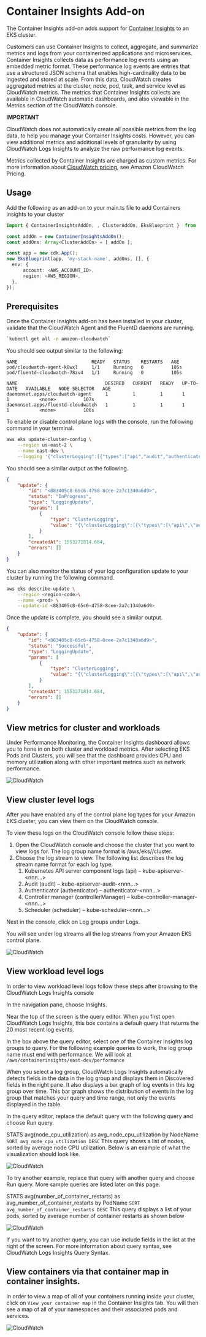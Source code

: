 # Container Insights Add-on

The Container Insights add-on adds support for [Container Insights](https://docs.aws.amazon.com/AmazonCloudWatch/latest/monitoring/deploy-container-insights-EKS.html) to an EKS cluster.

Customers can use Container Insights to collect, aggregate, and summarize metrics and logs from your containerized applications and microservices. Container Insights collects data as performance log events using an embedded metric format. These performance log events are entries that use a structured JSON schema that enables high-cardinality data to be ingested and stored at scale. From this data, CloudWatch creates aggregated metrics at the cluster, node, pod, task, and service level as CloudWatch metrics. The metrics that Container Insights collects are available in CloudWatch automatic dashboards, and also viewable in the Metrics section of the CloudWatch console.

**IMPORTANT**

CloudWatch does not automatically create all possible metrics from the log data, to help you manage your Container Insights costs. However, you can view additional metrics and additional levels of granularity by using CloudWatch Logs Insights to analyze the raw performance log events.

Metrics collected by Container Insights are charged as custom metrics. For more information about [CloudWatch pricing](https://aws.amazon.com/cloudwatch/pricing/), see Amazon CloudWatch Pricing.

## Usage

Add the following as an add-on to your main.ts file to add Containers Insights to your cluster

```typescript
import { ContainerInsightsAddOn, , ClusterAddOn, EksBlueprint }  from '@shapirov/cdk-eks-blueprint';

const addOn = new ContainerInsightsAddOn();
const addOns: Array<ClusterAddOn> = [ addOn ];

const app = new cdk.App();
new EksBlueprint(app, 'my-stack-name', addOns, [], {
  env: {
      account: <AWS_ACCOUNT_ID>,
      region: <AWS_REGION>,
  },
});
```

## Prerequisites

Once the Container Insights add-on has been installed in your cluster, validate that the CloudWatch Agent and the FluentD daemons are running. 

```bash
`kubectl get all -n amazon-cloudwatch`
```

You should see output similar to the following: 

```
NAME                           READY   STATUS    RESTARTS   AGE
pod/cloudwatch-agent-k8wxl     1/1     Running   0          105s
pod/fluentd-cloudwatch-78zv4   1/1     Running   0          105s

NAME                                DESIRED   CURRENT   READY   UP-TO-DATE   AVAILABLE   NODE SELECTOR   AGE
daemonset.apps/cloudwatch-agent     1         1         1       1            1           <none>          107s
daemonset.apps/fluentd-cloudwatch   1         1         1       1            1           <none>          106s
```

To enable or disable control plane logs with the console, run the following command in your terminal.

```bash
aws eks update-cluster-config \
    --region us-east-2 \
    --name east-dev \
    --logging '{"clusterLogging":[{"types":["api","audit","authenticator","controllerManager","scheduler"],"enabled":true}]}'
```

You should see a similar output as the following.

```json
{
    "update": {
        "id": "<883405c8-65c6-4758-8cee-2a7c1340a6d9>",
        "status": "InProgress",
        "type": "LoggingUpdate",
        "params": [
            {
                "type": "ClusterLogging",
                "value": "{\"clusterLogging\":[{\"types\":[\"api\",\"audit\",\"authenticator\",\"controllerManager\",\"scheduler\"],\"enabled\":true}]}"
            }
        ],
        "createdAt": 1553271814.684,
        "errors": []
    }
}
```

You can also monitor the status of your log configuration update to your cluster by running the following command. 

```bash
aws eks describe-update \
    --region <region-code>\
    --name <prod> \
    --update-id <883405c8-65c6-4758-8cee-2a7c1340a6d9>
```

Once the update is complete, you should see a similar output.

```json
{
    "update": {
        "id": "<883405c8-65c6-4758-8cee-2a7c1340a6d9>",
        "status": "Successful",
        "type": "LoggingUpdate",
        "params": [
            {
                "type": "ClusterLogging",
                "value": "{\"clusterLogging\":[{\"types\":[\"api\",\"audit\",\"authenticator\",\"controllerManager\",\"scheduler\"],\"enabled\":true}]}"
            }
        ],
        "createdAt": 1553271814.684,
        "errors": []
    }
}
```

## View metrics for cluster and workloads

Under Performance Monitoring, the Container Insights dashboard allows you to hone in on both cluster and workload metrics. After selecting EKS Pods and Clusters, you will see that the dashboard provides CPU and memory utilization along with other important metrics such as network performance. 

![CloudWatch](/screenshots/eks-blueprint-cwinsights-performance-monitoring.png)

## View cluster level logs

After you have enabled any of the control plane log types for your Amazon EKS cluster, you can view them on the CloudWatch console.

To view these logs on the CloudWatch console follow these steps:

1. Open the CloudWatch console and choose the cluster that you want to view logs for. The log group name format is /aws/eks/<cluster-name>/cluster.
2. Choose the log stream to view. The following list describes the log stream name format for each log type.
   1. Kubernetes API server component logs (api) – kube-apiserver-<nnn...>
   2. Audit (audit) – kube-apiserver-audit-<nnn...>
   3. Authenticator (authenticator) – authenticator-<nnn...>
   4. Controller manager (controllerManager) – kube-controller-manager-<nnn...>
   5. Scheduler (scheduler) – kube-scheduler-<nnn...>

Next in the console, click on Log groups under Logs. 

You will see under log streams all the log streams from your Amazon EKS control plane. 

![CloudWatch](../../screenshots/eks-blueprint-cwlogs.png)

## View workload level logs

In order to view workload level logs follow these steps after browsing to the CloudWatch Logs Insights console

In the navigation pane, choose Insights.

Near the top of the screen is the query editor. When you first open CloudWatch Logs Insights, this box contains a default query that returns the 20 most recent log events.

In the box above the query editor, select one of the Container Insights log groups to query. For the following example queries to work, the log group name must end with performance. We will look at `/aws/containerinsights/east-dev/performance`

When you select a log group, CloudWatch Logs Insights automatically detects fields in the data in the log group and displays them in Discovered fields in the right pane. It also displays a bar graph of log events in this log group over time. This bar graph shows the distribution of events in the log group that matches your query and time range, not only the events displayed in the table.

In the query editor, replace the default query with the following query and choose Run query.

STATS avg(node_cpu_utilization) as avg_node_cpu_utilization by NodeName
`SORT avg_node_cpu_utilization DESC`
This query shows a list of nodes, sorted by average node CPU utilization. Below is an example of what the visualization should look like.

![CloudWatch](../../screenshots/eks-blueprint-cloudwatch-loginsights.png)

To try another example, replace that query with another query and choose Run query. More sample queries are listed later on this page.

STATS avg(number_of_container_restarts) as avg_number_of_container_restarts by PodName
`SORT avg_number_of_container_restarts DESC`
This query displays a list of your pods, sorted by average number of container restarts as shown below

![CloudWatch](../../screenshots/eks-blueprint-cloudwatch-loginsights-2.png)

If you want to try another query, you can use include fields in the list at the right of the screen. For more information about query syntax, see CloudWatch Logs Insights Query Syntax.

## View containers via that container map in container insights.

In order to view a map of all of your containers running inside your cluster, click on `View your container map` in the Container Insights tab. You will then see a map of all of your namespaces and their associated pods and services.

![CloudWatch](../../screenshots/eks-blueprint-container-insights.png)